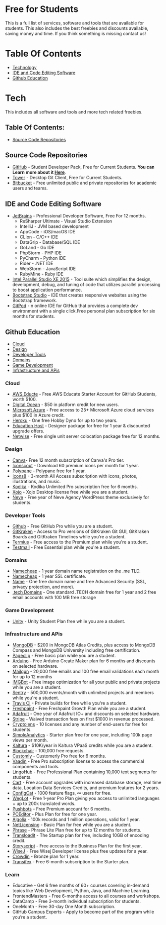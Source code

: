 # Free for Students
This is a full list of services, software and tools that are available for students. This also includes the best freebies and discounts available, saving money and time. If you think something is missing contact us!

# Table Of Contents
* [Technology](#Tech)
* [IDE and Code Editing Software](#IDE-and-Code-Editing-Software)
* [Github Education](#Github-Education)

# Tech
This includes all software and tools and more tech related freebies.
## Table Of Contents:
* [Source Code Repositories](#Source-Code-Repositories)

## Source Code Repositories
* [GitHub](https://education.github.com/pack) - Student Developer Pack, Free for Current Students.
**You can Learn more about it [Here](#Github-Education)**.
* [Tower](https://www.git-tower.com/students/) - Desktop Git Client, Free for Current Students.
* [Bitbucket](https://www.atlassian.com/software/views/bitbucket-academic-license.jsp) - Free unlimited public and private repositories for academic users and teams.


## IDE and Code Editing Software
* [JetBrains](https://www.jetbrains.com/student/) - Professional Developer Software, Free For 12 months.
    * ReSharper Ultimate - Visual Studio Extension
    * IntelliJ - JVM based development
    * AppCode - iOS/macOS IDE
    * CLion - C/C++ IDE
    * DataGrip - Database/SQL IDE
    * GoLand - Go IDE
    * PhpStorm - PHP IDE
    * PyCharm - Python IDE
    * Rider - .NET IDE
    * WebStorm - JavaScript IDE
    * RubyMine - Ruby IDE
* [Intel Parallel Studio XE 2015](https://software.intel.com/en-us/qualify-for-free-software/student) - Tool suite which simplifies the design, development, debug, and tuning of code that utilizes parallel processing to boost application performance.
* [Bootstrap Studio](https://bootstrapstudio.io/pages/student-license) - IDE that creates responsive websites using the Bootstrap framework.
* [GitPod](https://www.gitpod.io/github-student-developer-pack/) - n online IDE for GitHub that provides a complete dev environment with a single click.Free personal plan subscription for six months for students.

## Github Education
* [Cloud](#Cloud)
* [Design](#Design)
* [Developer Tools](#Developer-Tools)
* [Domains](#Domains)
* [Game Development](#Game-Development)
* [Infrastructure and APis](#Infrastructure-and-APis)

### Cloud
* [AWS Educte](https://education.github.com/pack/redeem/aws-educate-starter-student) - Free AWS Educate Starter Account for GitHub Students, worth $100.
* [Digital Ocean](https://education.github.com/pack/redeem/digitalocean-student) - $50 in platform credit for new users.
* [Microsoft Azure](https://education.github.com/pack/redeem/microsoft-azure-student) - Free access to 25+ Microsoft Azure cloud services plus $100 in Azure credit.
* [Heroku](https://education.github.com/pack/redeem/heroku-student) - One free Hobby Dyno for up to two years.
* [Education Host](https://education.github.com/pack/redeem/educationhost-student) - Designer package for free for 1 year & discounted upgrade offers.
* [Netwise](https://education.github.com/pack/redeem/netwise-student) - Free single unit server colocation package free for 12 months.

### Design
* [Canva](https://www.canva.com/education/github/)- Free 12 month subscription of Canva's Pro tier.
* [Iconscout](https://education.github.com/pack/redeem/iconscout-student) - Download 60 premium icons per month for 1 year.
* [Polypane](https://education.github.com/pack/redeem/polypane-student) - Polypane free for 1 year.
* [Icons8](https://education.github.com/pack/redeem/icons8-student) - 3-month All Access subscription with icons, photos, illustrations, and music.
* [Kodika](https://education.github.com/pack/redeem/kodika-student) - Kodika Unlimited Pro subscription free for 6 months.
* [Xojo](https://education.github.com/pack/redeem/xojo-student) - Xojo Desktop license free while you are a student.
* [Neve](https://education.github.com/pack/redeem/themeisle-student) - Free year of Neve Agency WordPress theme exclusively for students.

### Developer Tools
*  [Github](https://education.github.com/pack/redeem/github-student-pro) - Free GitHub Pro while you are a student.
*  [GitKraken](https://education.github.com/pack/redeem/gitkraken-student) - Access to Pro versions of GitKraken Git GUI, GitKraken Boards and GitKraken Timelines while you're a student.
*  [Termius](https://education.github.com/pack/redeem/termius-student) - Free access to the Premium plan while you're a student.
*  [Testmail](https://testmail.app/github-students?utm_source=github+education0) - Free Essential plan while you're a student.

### Domains
* [Namecheap](https://nc.me/github/auth) - 1 year domain name registration on the .me TLD.
* [Namecheap](https://education.github.com/pack/redeem/namecheap-ssl-student) - 1 year SSL certificate.
* [Name](https://www.name.com/partner/github-students) - One free domain name and free Advanced Security (SSL, privacy protection, and more).
* [.tech Domains](https://get.tech/github-student-developer-pack?utm_source=Github&utm_medium=Partnership&utm_campaign=Brands&utm_term=Partnership&utm_content=Github) - One standard .TECH domain free for 1 year and 2 free email accounts with 100 MB free storage

### Game Development
* [Unity](https://education.github.com/pack/redeem/unity-student) - Unity Student Plan free while you are a student.

### Infrastructure and APis
* [MongoDB](https://education.github.com/pack/redeem/mongodb-student) - $200 in MongoDB Atlas Credits, plus access to MongoDB Compass and MongoDB University including free certification.
* [Pageclip](https://education.github.com/pack/redeem/pageclip-student) - Free basic plan while you are a student.
* [Arduino](https://education.github.com/pack/redeem/arduino-student) - Free Arduino Create Maker plan for 6 months and discounts on selected hardware.
* [Mailgun](https://education.github.com/pack/redeem/mailgun-student) - 20,000 free emails and 100 free email validations each month for up to 12 months
* [IMGBot](https://education.github.com/pack/redeem/imgbot-student) - Free image optimization for all your public and private projects while you are a student.
* [Sentry](https://education.github.com/pack/redeem/sentry-student) - 500,000 events/month with unlimited projects and members while you're a student.
* [Travis CI](https://education.github.com/pack/redeem/travis-student) - Private builds for free while you're a student.
* [Freshpaint](https://www.freshpaint.io/students) - Free Freshpaint Growth Plan while you are a student.
* [Adafruit](https://education.github.com/pack/redeem/adafruit) - One year of Adafruit IO+ and discounts on selected hardware.
* [Stripe](https://education.github.com/pack/redeem/stripe-student) - Waived transaction fees on first $1000 in revenue processed.
* [Cryptolens](https://education.github.com/pack/redeem/cryptolens-student) - 10 licenses and any number of end-users for free for students.
* [SimpleAnalytics](https://education.github.com/pack/redeem/simpleanalytics-student) - Starter plan free for one year, including 100k page views per month.
* [Kaltura](https://education.github.com/pack/redeem/kaltura-student) - $10K/year in Kaltura VPaaS credits while you are a student.
* [Blockchair](https://education.github.com/pack/redeem/blockchair-student) - 100,000 free requests.
* [Customly](https://education.github.com/pack/redeem/customerly-student) - Customerly Pro free for 6 months.
* [Vaadin](https://education.github.com/pack/redeem/vaadin-student) - Free Pro subscription license to access the commercial components and tools.
* [LingoHub](https://education.github.com/pack/redeem/lingohub-student) - Free Professional Plan containing 10,000 text segments for students.
* [Cart](https://education.github.com/pack/redeem/cartodb-student) - Free account upgrades with increased database storage, real time data, Location Data Services Credits, and premium features for 2 years.
* [ConfigCat](https://education.github.com/pack/redeem/configcat-student) - 1000 feature flags, ∞ users for free.
* [WegLot](https://education.github.com/pack/redeem/weglot-student) - Free 1-year Pro Plan giving you access to unlimited languages + up to 200k translated words.
* [Pushbots](https://education.github.com/pack/redeem/pushbots-student) - Free Premium account for 6 months.
* [POEditor](https://education.github.com/pack/redeem/poeditor-student) - Plus Plan for free for one year.
* [Algolia](https://education.github.com/pack/redeem/algolia-student) - 100k records and 1 million operations, valid for 1 year.
* [NetLicensing](https://education.github.com/pack/redeem/netlicensing-student) - Basic Plan for free while you are a student.
* [Phrase](https://education.github.com/pack/redeem/phrase-student) - Phrase Lite Plan free for up to 12 months for students.
* [Transloadit](https://education.github.com/pack/redeem/transloadit-student) - The Startup plan for free, including 10GB of encoding credit.
* [Storyscript](https://education.github.com/pack/redeem/storyscript-student) - Free access to the Business Plan for the first year.
* [WiseJ](https://education.github.com/pack/redeem/wisej-student) - Free Wisej Developer license plus free updates for a year.
* [Crowdin](https://education.github.com/pack/redeem/crowdin-student) - Bronze plan for 1 year.
* [Transifex](https://education.github.com/pack/redeem/transifex-student) - Free 6-month subscription to the Starter plan.

### Learn
* Educative - Get 6 free months of 60+ courses covering in-demand topics like Web Development, Python, Java, and Machine Learning.
* FrontendMasters - Free 6-months access to all courses and workshops.
* DataCamp - Free 3-month individual subscription for students.
* OneMonth - Free 30-day One Month subscription.
* GitHub Campus Experts - Apply to become part of the program while you’re a student.
